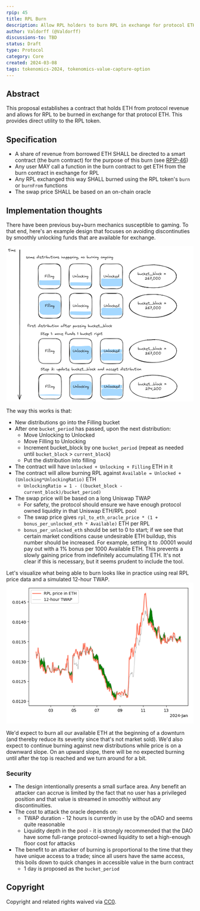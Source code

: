 ```yaml
---
rpip: 45
title: RPL Burn
description: Allow RPL holders to burn RPL in exchange for protocol ETH
author: Valdorff (@Valdorff)
discussions-to: TBD
status: Draft
type: Protocol
category: Core
created: 2024-03-08
tags: tokenomics-2024, tokenomics-value-capture-option
---
```


## Abstract
This proposal establishes a contract that holds ETH from protocol revenue and allows for RPL to be burned in exchange for that protocol ETH. This provides direct utility to the RPL token.


## Specification
- A share of revenue from borrowed ETH SHALL be directed to a smart contract (the burn contract) for the purpose of this burn (see [RPIP-46](RPIP-46.md))
- Any user MAY call a function in the burn contract to get ETH from the burn contract in exchange for RPL
- Any RPL exchanged this way SHALL burned using the RPL token's `burn` or `burnFrom` functions
- The swap price SHALL be based on an on-chain oracle

## Implementation thoughts
There have been previous buy+burn mechanics susceptible to gaming. To that end, here's an example design that focuses on avoiding discontinuties by smoothly unlocking funds that are available for exchange.

![burn.png](../assets/rpip-45/burn.png)

The way this works is that:
- New distributions go into the Filling bucket
- After one `bucket_period` has passed, upon the next distribution:
  - Move Unlocking to Unlocked
  - Move Filling to Unlocking
  - Increment bucket_block by one `bucket_period` (repeat as needed until `bucket_block` > `current_block`)
  - Put the distribution into filling
- The contract will have `Unlocked + Unlocking + Filling` ETH in it
- The contract will allow burning RPL against `Available = Unlocked + (Unlocking*UnlockingRatio)` ETH
  - `UnlockingRatio = 1 - ((bucket_block - current_block)/bucket_period)`
- The swap price will be based on a long Uniswap TWAP
  - For safety, the protocol should ensure we have enough protocol owned liquidity in that Uniswap ETH/RPL pool
  - The swap price gives `rpl_to_eth_oracle_price * (1 + bonus_per_unlocked_eth * Available)` ETH per RPL
  - `bonus_per_unlocked_eth` should be set to 0 to start; if we see that certain market conditions cause undesirable ETH buildup, this number should be increased. For example, setting it to .00001 would pay out with a 1% bonus per 1000 Available ETH. This prevents a slowly gaining price from indefinitely accumulating ETH. It's not clear if this is necessary, but it seems prudent to include the tool. 

Let's visualize what being able to burn looks like in practice using real RPL price data and a simulated 12-hour TWAP.
![twap.png](../assets/rpip-45/twap.png)

We'd expect to burn all our available ETH at the beginning of a downturn (and thereby reduce its severity since that's not market sold). We'd also expect to continue burning against new distributions while price is on a downward slope. On an upward slope, there will be no expected burning until after the top is reached and we turn around for a bit.

### Security
- The design intentionally presents a small surface area. Any benefit an attacker can accrue is limited by the fact that no user has a privileged position and that value is streamed in smoothly without any discontinuities.
- The cost to attack the oracle depends on:
  - TWAP duration - 12 hours is currently in use by the oDAO and seems quite reasonable
  - Liquidity depth in the pool - it is strongly recommended that the DAO have some full-range protocol-owned liquidity to set a high-enough floor cost for attacks
- The benefit to an attacker of burning is proportional to the time that they have unique access to a trade; since all users have the same access, this boils down to quick changes in accessible value in the burn contract
  - 1 day is proposed as the `bucket_period`


## Copyright
Copyright and related rights waived via [CC0](https://creativecommons.org/publicdomain/zero/1.0/).
